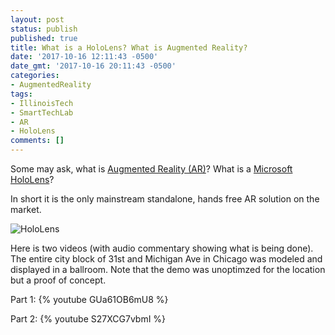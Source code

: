 ```yaml
---
layout: post
status: publish
published: true
title: What is a HoloLens? What is Augmented Reality?
date: '2017-10-16 12:11:43 -0500'
date_gmt: '2017-10-16 20:11:43 -0500'
categories:
- AugmentedReality
tags:
- IllinoisTech
- SmartTechLab
- AR
- HoloLens
comments: []
---
```


Some may ask, what is [Augmented Reality (AR)](https://en.wikipedia.org/wiki/Augmented_reality)?  What is a [Microsoft HoloLens](https://www.microsoft.com/en-us/hololens)?

In short it is the only mainstream standalone, hands free AR solution on the market.

![*HoloLens*](/assets/2017/12/display.png)

Here is two videos (with audio commentary showing what is being done).  The entire city block of 31st and Michigan Ave in Chicago was modeled and displayed in a ballroom.  Note that the demo was unoptimzed for the location but a proof of concept.  

Part 1:
{% youtube GUa61OB6mU8 %}

Part 2:
{% youtube S27XCG7vbmI %}

